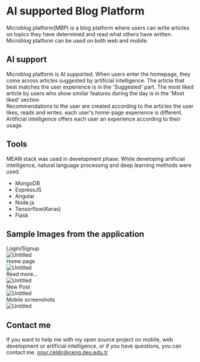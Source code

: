 # AI supported Blog Platform
Microblog platform(MBP) is a blog platform where users can write articles on topics they have determined and read what others have written. Microblog platform can be used on both web and mobile.
## AI support
Microblog platform is AI supported. When users enter the homepage, they come across articles suggested by artificial intelligence. The article that best matches the user experience is in the 'Suggested' part. The most liked article by users who show similar features during the day is in the 'Most liked' section <br/>
Recommendations to the user are created according to the articles the user likes, reads and writes. each user's home-page experience is different. Artificial intelligence offers each user an experience according to their usage.
## Tools
MEAN stack was used in development phase. While developing artificial intelligence, natural language processing and deep learning methods were used.
- MongoDB
- ExpressJS 
- Angular
- Node.js <br/>
- Tensorflow(Keras)
- Flask
## Sample Images from the application
Login/Signup <br/>
![Untitled](https://user-images.githubusercontent.com/51136866/93733945-05656a80-fbe0-11ea-8989-ed49f1efcc5a.png)<br/>
Home page<br/>
![Untitled](https://user-images.githubusercontent.com/51136866/93734012-48274280-fbe0-11ea-9198-9550d2026976.png)<br/>
Read more…<br/>
![Untitled](https://user-images.githubusercontent.com/51136866/93734032-5ecd9980-fbe0-11ea-8122-e8d95bf61fe7.png)<br/>
New Post<br/>
![Untitled](https://user-images.githubusercontent.com/51136866/93734064-760c8700-fbe0-11ea-8dbf-252139321c32.png)
<br/>
Mobile screenshots<br/>
![Untitled](https://user-images.githubusercontent.com/51136866/93734088-891f5700-fbe0-11ea-99b9-36b66e5810e1.png)<br/>
## Contact me
If you want to help me with my open source project on mobile, web development or artificial intelligence, or if you have questions, you can contact me.
onur.celdir@ceng.deu.edu.tr


